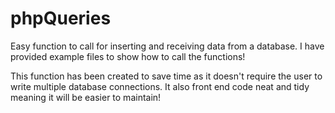 # phpQueries
Easy function to call for inserting and receiving data from a database. I have provided example files to show how to call the functions!

This function has been created to save time as it doesn't require the user to write multiple database connections. It also front end code neat and tidy meaning it will be easier to maintain!
